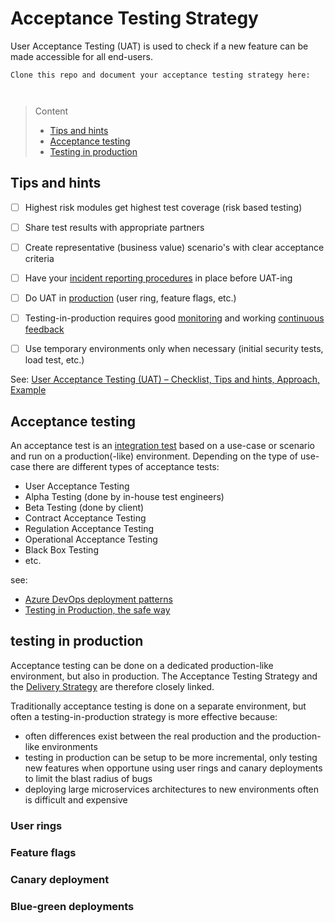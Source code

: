 # Acceptance Testing Strategy

User Acceptance Testing (UAT) is used to check if a new feature can be made accessible for all end-users.

```
Clone this repo and document your acceptance testing strategy here:



```
> Content
> - [Tips and hints](#tips-and-hints)
> - [Acceptance testing](#acceptance-testing)
> - [Testing in production](#testing-in-production)


## Tips and hints

- [ ] Highest risk modules get highest test coverage (risk based testing)


- [ ] Share test results with appropriate partners


- [ ] Create representative (business value) scenario's with clear acceptance criteria


- [ ] Have your [incident reporting procedures](incident-management-procedure.md) in place before UAT-ing


- [ ] Do UAT in [production](delivery-strategy.md#no-ta) (user ring, feature flags, etc.)


- [ ] Testing-in-production requires good [monitoring](monitoring-strategy.md) and working [continuous feedback](optimization-method.md)


- [ ] Use temporary environments only when necessary (initial security tests, load test, etc.)


See: [User Acceptance Testing (UAT) – Checklist, Tips and hints, Approach, Example](https://tryqa.com/user-acceptance-testing-uat-checklist-best-practices-approach-example-templates/)

## Acceptance testing 

An acceptance test is an [integration test](developer-testing-strategy.md#isolation-vs-integration-tests) based on a use-case or scenario and run on a production(-like) environment.
Depending on the type of use-case there are different types of acceptance tests:
- User Acceptance Testing
- Alpha Testing (done by in-house test engineers)
- Beta Testing (done by client)
- Contract Acceptance Testing
- Regulation Acceptance Testing
- Operational Acceptance Testing
- Black Box Testing
- etc.

see:
- [Azure DevOps deployment patterns](https://cache404.net/understanding-azure-devops-deployment-patterns/)
- [Testing in Production, the safe way](https://copyconstruct.medium.com/testing-in-production-the-safe-way-18ca102d0ef1)


## testing in production

Acceptance testing can be done on a dedicated production-like environment, but also in production.
The Acceptance Testing Strategy and the [Delivery Strategy](delivery-strategy.md) are therefore closely linked.

Traditionally acceptance testing is done on a separate environment, but often a testing-in-production strategy is more effective because:
- often differences exist between the real production and the production-like environments
- testing in production can be setup to be more incremental, only testing new features when opportune using user rings and canary deployments to limit the blast radius of bugs
- deploying large microservices architectures to new environments often is difficult and expensive


### User rings


### Feature flags


### Canary deployment


### Blue-green deployments